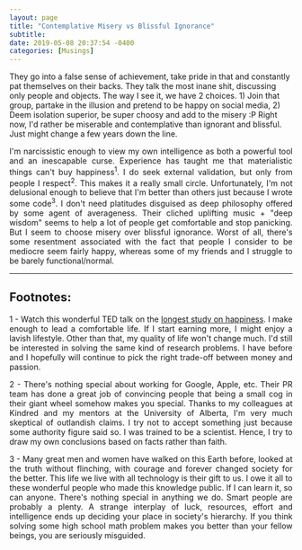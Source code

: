 ```yaml
---
layout: page
title: "Contemplative Misery vs Blissful Ignorance"
subtitle:  
date: 2019-05-08 20:37:54 -0400
categories: [Musings]
---
```


They go into a false sense of achievement, take pride in that and constantly pat themselves on their backs. They talk the most inane shit, discussing only people and objects. The way I see it, we have 2 choices. 1) Join that group, partake in the illusion and pretend to be happy on social media, 2) Deem isolation superior, be super choosy and add to the misery :P Right now, I'd rather be miserable and contemplative than ignorant and blissful. Just might change a few years down the line.

<p align="justify"> I'm narcissistic enough to view my own intelligence as both a powerful tool and an inescapable curse. Experience has taught me that materialistic things can't buy happiness<sup>1</sup>. I do seek external validation, but only from people I respect<sup>2</sup>. This makes it a really small circle. Unfortunately, I'm not delusional enough to believe that I'm better than others just because I wrote some code<sup>3</sup>. I don't need platitudes disguised as deep philosophy offered by some agent of averageness. Their cliched uplifting music + "deep wisdom" seems to help a lot of people get comfortable and stop panicking. But I seem to choose misery over blissful ignorance. Worst of all, there's some resentment associated with the fact that people I consider to be mediocre seem fairly happy, whereas some of my friends and I struggle to be barely functional/normal. </p>




<!-- ----------------------------------------------------------------------------------------------------------------- -->
<hr class="major" />

<h2> Footnotes: </h2>

<p align="justify"> 1 - Watch this wonderful TED talk on the <a href="https://www.ted.com/talks/robert_waldinger_what_makes_a_good_life_lessons_from_the_longest_study_on_happiness?language=en"> longest study on happiness</a>. I make enough to lead a comfortable life. If I start earning more, I might enjoy a lavish lifestyle. Other than that, my quality of life won't change much. I'd still be interested in solving the same kind of research problems. I have before and I hopefully will continue to pick the right trade-off between money and passion. </p>

<p align="justify"> 2 - There's nothing special about working for Google, Apple, etc. Their PR team has done a great job of convincing people that being a small cog in their giant wheel somehow makes you special. Thanks to my colleagues at Kindred and my mentors at the University of Alberta, I'm very much skeptical of outlandish claims. I try not to accept something just because some authority figure said so. I was trained to be a scientist. Hence, I try to draw my own conclusions based on facts rather than faith. </p>

<p align="justify"> 3 - Many great men and women have walked on this Earth before, looked at the truth without flinching, with courage and forever changed society for the better. This life we live with all technology is their gift to us. I owe it all to these wonderful people who made this knowledge public. If I can learn it, so can anyone. There's nothing special in anything we do. Smart people are probably a plenty. A strange interplay of luck, resources, effort and intelligence ends up deciding your place in society's hierarchy. If you think solving some high school math problem makes you better than your fellow beings, you are seriously misguided. </p>
